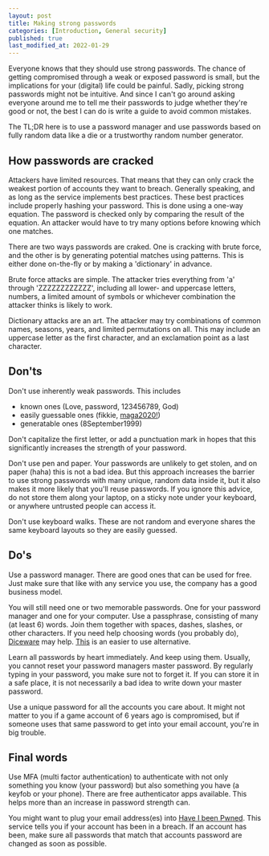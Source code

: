 ```yaml
---
layout: post
title: Making strong passwords
categories: [Introduction, General security]
published: true
last_modified_at: 2022-01-29
---
```


Everyone knows that they should use strong passwords. The chance of getting compromised through a weak or exposed password is small, but the implications for your (digital) life could be painful. Sadly, picking strong passwords might not be intuitive. And since I can't go around asking everyone around me to tell me their passwords to judge whether they're good or not, the best I can do is write a guide to avoid common mistakes.

The TL;DR here is to use a password manager and use passwords based on fully random data like a die or a trustworthy random number generator.

## How passwords are cracked

Attackers have limited resources. That means that they can only crack the weakest portion of accounts they want to breach. Generally speaking, and as long as the service implements best practices. These best practices include properly hashing your password. This is done using a one-way equation. The password is checked only by comparing the result of the equation. An attacker would have to try many options before knowing which one matches.

There are two ways passwords are craked. One is cracking with brute force, and the other is by generating potential matches using patterns. This is either done on-the-fly or by making a 'dictionary' in advance.

Brute force attacks are simple. The attacker tries everything from 'a' through 'ZZZZZZZZZZZZ', including all lower- and uppercase letters, numbers, a limited amount of symbols or whichever combination the attacker thinks is likely to work.

Dictionary attacks are an art. The attacker may try combinations of common names, seasons, years, and limited permutations on all. This may include an uppercase letter as the first character, and an exclamation point as a last character.

## Don'ts

Don't use inherently weak passwords. This includes

- known ones (Love, password, 123456789, God)
- easily guessable ones (fikkie, [maga2020!](https://www.washingtonpost.com/world/2020/12/17/dutch-trump-twitter-password-hack/))
- generatable ones (8September1999)

Don't capitalize the first letter, or add a punctuation mark in hopes that this significantly increases the strength of your password.

Don't use pen and paper. Your passwords are unlikely to get stolen, and on paper (haha) this is not a bad idea. But this approach increases the barrier to use strong passwords with many unique, random data inside it, but it also makes it more likely that you'll reuse passwords. If you ignore this advice, do not store them along your laptop, on a sticky note under your keyboard, or anywhere untrusted people can access it.

Don't use keyboard walks. These are not random and everyone shares the same keyboard layouts so they are easily guessed.

## Do's

Use a password manager. There are good ones that can be used for free. Just make sure that like with any service you use, the company has a good business model.

You will still need one or two memorable passwords. One for your password manager and one for your computer. Use a passphrase, consisting of many (at least 6) words. Join them together with spaces, dashes, slashes, or other characters. If you need help choosing words (you probably do), [Diceware](https://theworld.com/~reinhold/diceware.html) may help. [This](https://www.rempe.us/diceware/#eff) is an easier to use alternative.

Learn all passwords by heart immediately. And keep using them. Usually, you cannot reset your password managers master password. By regularly typing in your password, you make sure not to forget it. If you can store it in a safe place, it is not necessarily a bad idea to write down your master password.

Use a unique password for all the accounts you care about. It might not matter to you if a game account of 6 years ago is compromised, but if someone uses that same password to get into your email account, you're in big trouble.

## Final words

Use MFA (multi factor authentication) to authenticate with not only something you know (your password) but also something you have (a keyfob or your phone). There are free authenticator apps available. This helps more than an increase in password strength can.

You might want to plug your email address(es) into [Have I been Pwned](https://haveibeenpwned.com/). This service tells you if your account has been in a breach. If an account has been, make sure all passwords that match that accounts password are changed as soon as possible.
